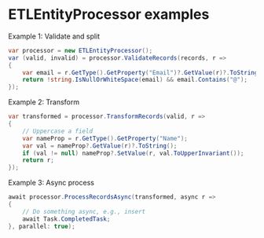 # ETLEntityProcessor examples

Example 1: Validate and split
```csharp
var processor = new ETLEntityProcessor();
var (valid, invalid) = processor.ValidateRecords(records, r =>
{
    var email = r.GetType().GetProperty("Email")?.GetValue(r)?.ToString();
    return !string.IsNullOrWhiteSpace(email) && email.Contains("@");
});
```

Example 2: Transform
```csharp
var transformed = processor.TransformRecords(valid, r =>
{
    // Uppercase a field
    var nameProp = r.GetType().GetProperty("Name");
    var val = nameProp?.GetValue(r)?.ToString();
    if (val != null) nameProp?.SetValue(r, val.ToUpperInvariant());
    return r;
});
```

Example 3: Async process
```csharp
await processor.ProcessRecordsAsync(transformed, async r =>
{
    // Do something async, e.g., insert
    await Task.CompletedTask;
}, parallel: true);
```
